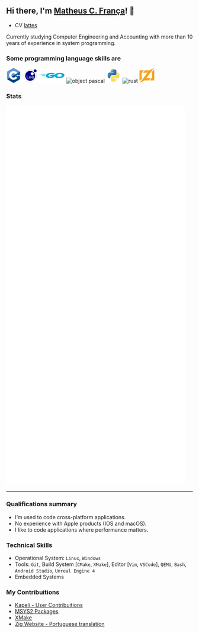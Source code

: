 ## Hi there, I'm [Matheus C. França](https://twitter.com/theucatarino)! 👋 

- CV [lattes](http://lattes.cnpq.br/4663179147291686)

Currently studying Computer Engineering and Accounting with more than 10 years of experience in system programming.

### Some programming language skills are
<p align="left">
<img src="https://raw.githubusercontent.com/devicons/devicon/master/icons/cplusplus/cplusplus-original.svg" alt="cplusplus" width="40" height="40"/> 
<img src="https://raw.githubusercontent.com/github/explore/80688e429a7d4ef2fca1e82350fe8e3517d3494d/topics/lua/lua.png" alt="lua" width="40" height="40"/>
  <img src="https://github.com/devicons/devicon/raw/master/icons/go/go-original-wordmark.svg" alt="go" width="70" height="40"/>
<img src="https://icons.iconarchive.com/icons/papirus-team/papirus-apps/512/lazarus-icon.png" alt="object pascal" width="40" height="40"/>
<img src="https://raw.githubusercontent.com/devicons/devicon/master/icons/python/python-original.svg" alt="python" width="40" height="40"/>
<img src="https://www.rust-lang.org/logos/rust-logo-512x512.png" alt="rust" width="40" height="40"/>
<img src="https://github.com/ziglang/logo/raw/master/zig-mark.svg" alt="zig" width="40" height="40"/> </p>

### Stats

[![kassane's metrics](./github-metrics.svg)](https://github.com/lowlighter/metrics)

----

### Qualifications summary

- I’m used to code cross-platform applications.
- No experience with Apple products (IOS and macOS).
- I like to code applications where performance matters.

### Technical Skills

- Operational System: `Linux`, `Windows`
- Tools: `Git`, Build System [`CMake`, `XMake`], Editor [`Vim`, `VSCode`], `QEMU`, `Bash`, `Android Studio`, `Unreal Engine 4`
- Embedded Systems

### My Contribuitions

- [Kapeli - User Contribuitions](https://github.com/Kapeli/Dash-User-Contributions/pulls?q=author%3Akassane)
- [MSYS2 Packages](https://github.com/msys2/MINGW-packages/pulls?q=author%3Akassane)
- [XMake](https://github.com/xmake-io/xmake/issues?q=author%3Akassane)
- [Zig Website - Portuguese translation](https://github.com/ziglang/www.ziglang.org/pull/96)
